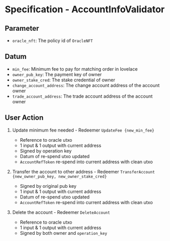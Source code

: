 # Specification - AccountInfoValidator

## Parameter

- `oracle_nft`: The policy id of `OracleNFT`

## Datum

- `min_fee`: Minimum fee to pay for matching order in lovelace
- `owner_pub_key`: The payment key of owner
- `owner_stake_cred`: The stake credential of owner
- `change_account_address`: The change account address of the account owner
- `trade_account_address`: The trade account address of the account owner

## User Action

1. Update minimum fee needed - Redeemer `UpdateFee {new_min_fee}`

   - Reference to oracle utxo
   - 1 input & 1 output with current address
   - Signed by operation key
   - Datum of re-spend utxo updated
   - `AccountRefToken` re-spend into current address with clean utxo

2. Transfer the account to other address - Redeemer `TransferAccount {new_owner_pub_key, new_owner_stake_cred}`

   - Signed by original pub key
   - 1 input & 1 output with current address
   - Datum of re-spend utxo updated
   - `AccountRefToken` re-spend into current address with clean utxo

3. Delete the account - Redeemer `DeleteAccount`

   - Reference to oracle utxo
   - 1 input & 1 output with current address
   - Signed by both owner and `operation_key`
